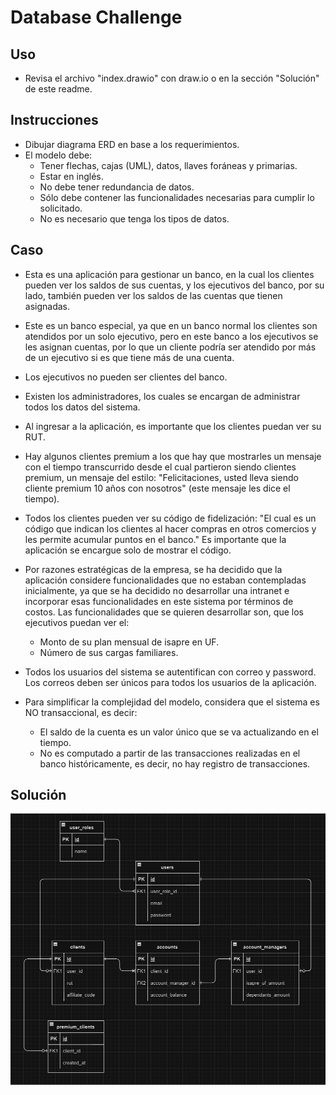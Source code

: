 # Database Challenge

## Uso

- Revisa el archivo "index.drawio" con draw.io o en la sección "Solución" de este readme.

## Instrucciones

- Dibujar diagrama ERD en base a los requerimientos.
- El modelo debe:
  - Tener flechas, cajas (UML), datos, llaves foráneas y primarias.
  - Estar en inglés.
  - No debe tener redundancia de datos.
  - Sólo debe contener las funcionalidades necesarias para cumplir lo solicitado.
  - No es necesario que tenga los tipos de datos.

## Caso

- Esta es una aplicación para gestionar un banco, en la cual los clientes pueden ver los saldos de sus cuentas, y los ejecutivos del banco, por su lado, también pueden ver los saldos de las cuentas que tienen asignadas.

- Este es un banco especial, ya que en un banco normal los clientes son atendidos por un solo ejecutivo, pero en este banco a los ejecutivos se les asignan cuentas, por lo que un cliente podría ser atendido por más de un ejecutivo si es que tiene más de una cuenta.

- Los ejecutivos no pueden ser clientes del banco.

- Existen los administradores, los cuales se encargan de administrar todos los datos del sistema.

- Al ingresar a la aplicación, es importante que los clientes puedan ver su RUT.

- Hay algunos clientes premium a los que hay que mostrarles un mensaje con el tiempo transcurrido desde el cual partieron siendo clientes premium, un mensaje del estilo: "Felicitaciones, usted lleva siendo cliente premium 10 años con nosotros" (este mensaje les dice el tiempo).

- Todos los clientes pueden ver su código de fidelización: "El cual es un código que indican los clientes al hacer compras en otros comercios y les permite acumular puntos en el banco." Es importante que la aplicación se encargue solo de mostrar el código.

- Por razones estratégicas de la empresa, se ha decidido que la aplicación considere funcionalidades que no estaban contempladas inicialmente, ya que se ha decidido no desarrollar una intranet e incorporar esas funcionalidades en este sistema por términos de costos. Las funcionalidades que se quieren desarrollar son, que los ejecutivos puedan ver el:

  - Monto de su plan mensual de isapre en UF.
  - Número de sus cargas familiares.

- Todos los usuarios del sistema se autentifican con correo y password. Los correos deben ser únicos para todos los usuarios de la aplicación.

- Para simplificar la complejidad del modelo, considera que el sistema es NO transaccional, es decir:
  - El saldo de la cuenta es un valor único que se va actualizando en el tiempo.
  - No es computado a partir de las transacciones realizadas en el banco históricamente, es decir, no hay registro de transacciones.

## Solución

![solution](readme.png)
